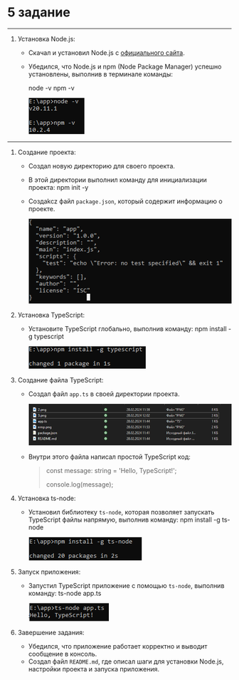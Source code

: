 # 5 задание 
---
1. Установка Node.js:
    - Скачал и установил Node.js с [официального сайта](https://nodejs.org/en).
    - Убедился, что Node.js и npm (Node Package Manager) успешно установлены, выполнив в терминале команды:
      
      node -v
      npm -v

      ![снимок экрана](nmp.png)
---
1. Создание проекта:
    - Создал новую директорию для своего проекта.
    - В этой директории выполнил команду для инициализации проекта:
    npm init -y
    - Cоздаkcz файл `package.json`, который содержит информацию о проекте.
  
      ![image](2.png)

2. Установка TypeScript:
    - Установите TypeScript глобально, выполнив команду:
    npm install -g typescript

      ![снимок экрана](3.png)
    
3. Создание файла TypeScript:
    - Создал файл `app.ts` в своей директории проекта.
  
      ![image](4.png)

    - Внутри этого файла написал простой TypeScript код:
      
      >const message: string = 'Hello, TypeScript!';
      >
      >console.log(message);
3. Установка ts-node:
    - Установил библиотеку `ts-node`, которая позволяет запускать TypeScript файлы напрямую, выполнив команду:
    npm install -g ts-node

      ![image](5.png) 

4. Запуск приложения:
    - Запустил TypeScript приложение с помощью `ts-node`, выполнив команду:
    ts-node app.ts

       ![image](6.png) 

5. Завершение задания:
    - Убедился, что приложение работает корректно и выводит сообщение в консоль.
    - Создал файл `README.md`, где описал шаги для установки Node.js, настройки проекта и запуска приложения.
